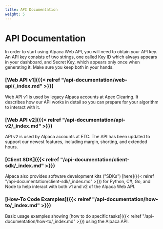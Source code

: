 ```yaml
---
title: API Documentation
weight: 5
---
```


# API Documentation

In order to start using Alpaca Web API, you will need to obtain your API key. An API key consists of two strings, 
one called Key ID which always appears in your dashboard, and Secret Key, which appears only once when generating 
it. Make sure you keep both in your hands.

### [Web API v1]({{< relref "/api-documentation/web-api/_index.md" >}})

Web API v1 is used by legacy Alpaca accounts at Apex Clearing. It describes
how our API works in detail so you can prepare for your algorithm to interact with it.

### [Web API v2]({{< relref "/api-documentation/api-v2/_index.md" >}})
 
API v2 is used by Alpaca accounts at ETC. The API has been updated to support our newest features, including margin, shorting, and extended hours.

### [Client SDK]({{< relref "/api-documentation/client-sdk/_index.md" >}})

Alpaca also provides software development kits ("SDKs") [here]({{< relref "/api-documentation/client-sdk/_index.md" >}}) 
for Python, C#, Go, and Node to help interact with both v1 and v2 of the Alpaca Web API.

### [How-To Code Examples]({{< relref "/api-documentation/how-to/_index.md" >}})

Basic usage examples showing [how to do specific tasks]({{< relref "/api-documentation/how-to/_index.md" >}}) 
using the Alpaca API. 

